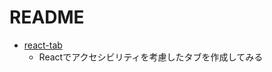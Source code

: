 # README

- [react-tab](https://github.com/harutete/moa/tree/main/react-tab)
  - Reactでアクセシビリティを考慮したタブを作成してみる